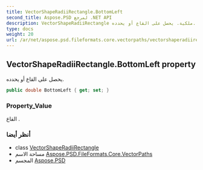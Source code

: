 ```yaml
---
title: VectorShapeRadiiRectangle.BottomLeft
second_title: Aspose.PSD لمرجع .NET API
description: VectorShapeRadiiRectangle ملكية. يحصل على القاع أو يحدده.
type: docs
weight: 20
url: /ar/net/aspose.psd.fileformats.core.vectorpaths/vectorshaperadiirectangle/bottomleft/
---
```

## VectorShapeRadiiRectangle.BottomLeft property

يحصل على القاع أو يحدده.

```csharp
public double BottomLeft { get; set; }
```

### Property_Value

القاع .

### أنظر أيضا

* class [VectorShapeRadiiRectangle](../)
* مساحة الاسم [Aspose.PSD.FileFormats.Core.VectorPaths](../../vectorshaperadiirectangle/)
* المجسم [Aspose.PSD](../../../)


